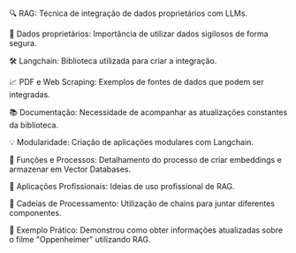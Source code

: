 🔍 RAG: Técnica de integração de dados proprietários com LLMs.

📄 Dados proprietários: Importância de utilizar dados sigilosos de forma segura.

🛠️ Langchain: Biblioteca utilizada para criar a integração.

📈 PDF e Web Scraping: Exemplos de fontes de dados que podem ser integradas.

📚 Documentação: Necessidade de acompanhar as atualizações constantes da biblioteca.

💡 Modularidade: Criação de aplicações modulares com Langchain.

🔄 Funções e Processos: Detalhamento do processo de criar embeddings e armazenar em Vector Databases.

🚀 Aplicações Profissionais: Ideias de uso profissional de RAG.

🔗 Cadeias de Processamento: Utilização de chains para juntar diferentes componentes.

📝 Exemplo Prático: Demonstrou como obter informações atualizadas sobre o filme "Oppenheimer" utilizando RAG.